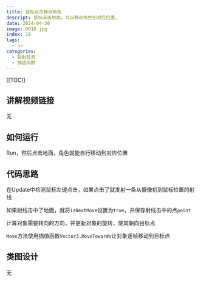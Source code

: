 ```yaml
---
title: 鼠标点击移动角色
descript: 鼠标点击地面，可以移动角色到对应位置。
date: 2024-04-30
image: D018.jpg
index: 18
tags:
  - ⭐️⭐️
categories:
  - 投射检测
  - 插值函数
---
```


[[TOC]]

## 讲解视频链接
无

## 如何运行
Run，然后点击地面，角色就能自行移动到对应位置

## 代码思路

在Update中检测鼠标左键点击，如果点击了就发射一条从摄像机到鼠标位置的射线

如果射线击中了地面，就将`isNextMove`设置为`true`，并保存射线击中的点`point`

计算对象需要转向的方向，并更新对象的旋转，使其朝向目标点

`Move`方法使用插值函数`Vector3.MoveTowards`让对象逐帧移动到目标点

## 类图设计
无
